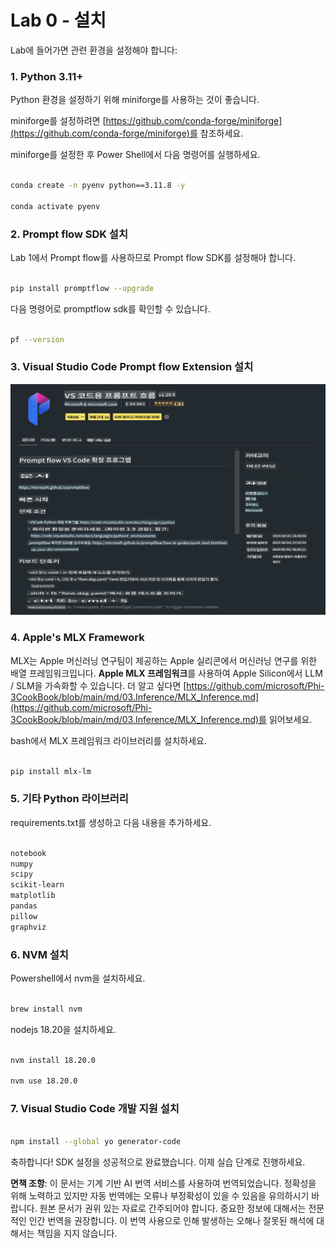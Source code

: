 # **Lab 0 - 설치**

Lab에 들어가면 관련 환경을 설정해야 합니다:


### **1. Python 3.11+**

Python 환경을 설정하기 위해 miniforge를 사용하는 것이 좋습니다.

miniforge를 설정하려면 [https://github.com/conda-forge/miniforge](https://github.com/conda-forge/miniforge)를 참조하세요.

miniforge를 설정한 후 Power Shell에서 다음 명령어를 실행하세요.

```bash

conda create -n pyenv python==3.11.8 -y

conda activate pyenv

```


### **2. Prompt flow SDK 설치**

Lab 1에서 Prompt flow를 사용하므로 Prompt flow SDK를 설정해야 합니다.

```bash

pip install promptflow --upgrade

```

다음 명령어로 promptflow sdk를 확인할 수 있습니다.


```bash

pf --version

```

### **3. Visual Studio Code Prompt flow Extension 설치**

![pf](../../../../../../../translated_images/pf_ext.2830ee3df27421bce4a776ce6474a025c28f3886dac2272d60b70572a9a87040.ko.png)


### **4. Apple's MLX Framework**

MLX는 Apple 머신러닝 연구팀이 제공하는 Apple 실리콘에서 머신러닝 연구를 위한 배열 프레임워크입니다. **Apple MLX 프레임워크**를 사용하여 Apple Silicon에서 LLM / SLM을 가속화할 수 있습니다. 더 알고 싶다면 [https://github.com/microsoft/Phi-3CookBook/blob/main/md/03.Inference/MLX_Inference.md](https://github.com/microsoft/Phi-3CookBook/blob/main/md/03.Inference/MLX_Inference.md)를 읽어보세요.

bash에서 MLX 프레임워크 라이브러리를 설치하세요.

```bash

pip install mlx-lm

```



### **5. 기타 Python 라이브러리**

requirements.txt를 생성하고 다음 내용을 추가하세요.

```txt

notebook
numpy 
scipy 
scikit-learn 
matplotlib 
pandas 
pillow 
graphviz

```


### **6. NVM 설치**

Powershell에서 nvm을 설치하세요.

```bash

brew install nvm

```

nodejs 18.20을 설치하세요.

```bash

nvm install 18.20.0

nvm use 18.20.0

```

### **7. Visual Studio Code 개발 지원 설치**

```bash

npm install --global yo generator-code

```

축하합니다! SDK 설정을 성공적으로 완료했습니다. 이제 실습 단계로 진행하세요.

**면책 조항**:
이 문서는 기계 기반 AI 번역 서비스를 사용하여 번역되었습니다. 정확성을 위해 노력하고 있지만 자동 번역에는 오류나 부정확성이 있을 수 있음을 유의하시기 바랍니다. 원본 문서가 권위 있는 자료로 간주되어야 합니다. 중요한 정보에 대해서는 전문적인 인간 번역을 권장합니다. 이 번역 사용으로 인해 발생하는 오해나 잘못된 해석에 대해서는 책임을 지지 않습니다.